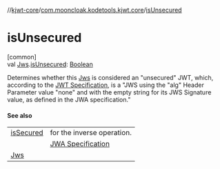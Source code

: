 //[kjwt-core](../../index.md)/[com.mooncloak.kodetools.kjwt.core](index.md)/[isUnsecured](is-unsecured.md)

# isUnsecured

[common]\
val [Jws](-jws/index.md).[isUnsecured](is-unsecured.md): [Boolean](https://kotlinlang.org/api/latest/jvm/stdlib/kotlin/-boolean/index.html)

Determines whether this [Jws](-jws/index.md) is considered an &quot;unsecured&quot; JWT, which, according to the [JWT Specification](https://datatracker.ietf.org/doc/html/rfc7519#section-6), is a &quot;JWS using the &quot;alg&quot; Header Parameter value &quot;none&quot; and with the empty string for its JWS Signature value, as defined in the JWA specification.&quot;

#### See also

| | |
|---|---|
| [isSecured](is-secured.md) | for the inverse operation. |
|  | [JWA Specification](https://www.rfc-editor.org/rfc/rfc7518.html) |
| [Jws](-jws/index.md) |
